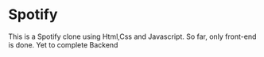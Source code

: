 # Spotify
This is a Spotify clone using Html,Css and Javascript. So far, only front-end is done. Yet to complete Backend
